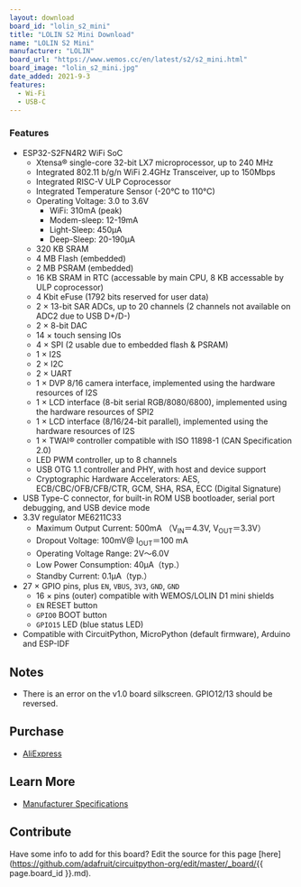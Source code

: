 ```yaml
---
layout: download
board_id: "lolin_s2_mini"
title: "LOLIN S2 Mini Download"
name: "LOLIN S2 Mini"
manufacturer: "LOLIN"
board_url: "https://www.wemos.cc/en/latest/s2/s2_mini.html"
board_image: "lolin_s2_mini.jpg"
date_added: 2021-9-3
features:
  - Wi-Fi
  - USB-C
---
```


### Features

- ESP32-S2FN4R2 WiFi SoC
    - Xtensa® single-core 32-bit LX7 microprocessor, up to 240 MHz
    - Integrated 802.11 b/g/n WiFi 2.4GHz Transceiver, up to 150Mbps
    - Integrated RISC-V ULP Coprocessor
    - Integrated Temperature Sensor (-20°C to 110°C)
    - Operating Voltage: 3.0 to 3.6V
        - WiFi: 310mA (peak)
        - Modem-sleep: 12-19mA
        - Light-Sleep: 450µA
        - Deep-Sleep: 20-190µA
    - 320 KB SRAM
    - 4 MB Flash (embedded)
    - 2 MB PSRAM (embedded)
    - 16 KB SRAM in RTC (accessable by main CPU, 8 KB accessable by ULP coprocessor)
    - 4 Kbit eFuse (1792 bits reserved for user data)
    - 2 × 13-bit SAR ADCs, up to 20 channels (2 channels not available on ADC2 due to USB D+/D-)
    - 2 × 8-bit DAC
    - 14 × touch sensing IOs
    - 4 × SPI (2 usable due to embedded flash & PSRAM)
    - 1 × I2S
    - 2 × I2C
    - 2 × UART
    - 1 × DVP 8/16 camera interface, implemented using the hardware resources of I2S
    - 1 × LCD interface (8-bit serial RGB/8080/6800), implemented using the hardware resources of SPI2
    - 1 × LCD interface (8/16/24-bit parallel), implemented using the hardware resources of I2S
    - 1 × TWAI® controller compatible with ISO 11898-1 (CAN Specification 2.0)
    - LED PWM controller, up to 8 channels
    - USB OTG 1.1 controller and PHY, with host and device support
    - Cryptographic Hardware Accelerators: AES, ECB/CBC/OFB/CFB/CTR, GCM, SHA, RSA, ECC (Digital Signature)
- USB Type-C connector, for built-in ROM USB bootloader, serial port debugging, and USB device mode
- 3.3V regulator ME6211C33
    - Maximum Output Current: 500mA （V<sub>IN</sub>＝4.3V, V<sub>OUT</sub>＝3.3V）
    - Dropout Voltage: 100mV@ I<sub>OUT</sub>＝100 mA
    - Operating Voltage Range: 2V～6.0V
    - Low Power Consumption: 40µA（typ.）
    - Standby Current: 0.1µA（typ.）
- 27 × GPIO pins, plus `EN`, `VBUS`, `3V3`, `GND`, `GND`
    - 16 × pins (outer) compatible with WEMOS/LOLIN D1 mini shields
    - `EN` RESET button
    - `GPIO0` BOOT button
    - `GPIO15` LED (blue status LED)
- Compatible with CircuitPython, MicroPython (default firmware), Arduino and ESP-IDF

## Notes

- There is an error on the v1.0 board silkscreen. GPIO12/13 should be reversed.

## Purchase

* [AliExpress](https://www.aliexpress.com/item/1005003145192016.html)

## Learn More

* [Manufacturer Specifications](https://www.wemos.cc/en/latest/s2/s2_mini.html)

## Contribute

Have some info to add for this board? Edit the source for this page [here](https://github.com/adafruit/circuitpython-org/edit/master/_board/{{ page.board_id }}.md).
